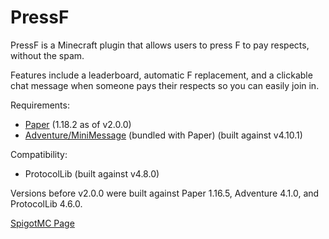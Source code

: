 # PressF

PressF is a Minecraft plugin that allows users to press F to pay respects, without the spam.

Features include a leaderboard, automatic F replacement, and a clickable chat message when someone pays their respects so you can easily join in.

Requirements:
- [Paper](https://github.com/PaperMC/Paper) (1.18.2 as of v2.0.0) 
- [Adventure/MiniMessage](https://github.com/KyoriPowered/adventure) (bundled with Paper) (built against v4.10.1)

Compatibility:
- ProtocolLib (built against v4.8.0)

Versions before v2.0.0 were built against Paper 1.16.5, Adventure 4.1.0, and ProtocolLib 4.6.0.

[SpigotMC Page](https://www.spigotmc.org/resources/pressf.102450/)
